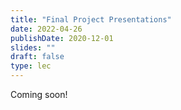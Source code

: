 ```yaml
---
title: "Final Project Presentations"
date: 2022-04-26
publishDate: 2020-12-01
slides: ""
draft: false
type: lec
---
```


Coming soon!
